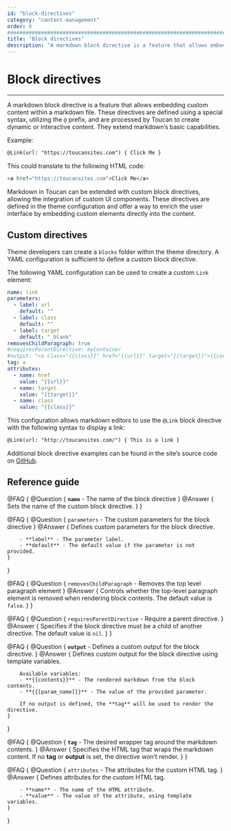 ```yaml
---
id: "block-directives"
category: "content-management"
order: 6
################################################################################
title: "Block directives"
description: "A markdown block directive is a feature that allows embedding custom content within a markdown file."
---
```


# Block directives
---

A markdown block directive is a feature that allows embedding custom content within a markdown file. These directives are defined using a special syntax, utilizing the `@` prefix, and are processed by Toucan to create dynamic or interactive content. They extend markdown’s basic capabilities.

Example:

```md
@Link(url: "https://toucansites.com") { Click Me }
```

This could translate to the following HTML code:

```html
<a href="https://toucansites.com">Click Me</a>
```

Markdown in Toucan can be extended with custom block directives, allowing the integration of custom UI components. These directives are defined in the theme configuration and offer a way to enrich the user interface by embedding custom elements directly into the content.

## Custom directives

Theme developers can create a `blocks` folder within the theme directory. A YAML configuration is sufficient to define a custom block directive.

The following YAML configuration can be used to create a custom `Link` element:

```yaml
name: link
parameters:
  - label: url
    default: ""
  - label: class
    default: ""
  - label: target
    default: "_blank"
removesChildParagraph: true
#requiresParentDirective: myContainer
#output: "<a class="{{class}}" href="{{url}}" target="{{target}}">{{contents}}</a>"
tag: a
attributes:
  - name: href
    value: "{{url}}"
  - name: target
    value: "{{target}}"
  - name: class
    value: "{{class}}"
```

This configuration allows markdown editors to use the `@Link` block directive with the following syntax to display a link:

```md
@Link(url: "http://toucansites.com/") { This is a link }
```

Additional block directive examples can be found in the site’s source code on [GitHub](https://github.com/toucansites/website/tree/main/src/blocks).


## Reference guide

@FAQ {
    @Question {
        **`name`** - The name of the block directive
    }
    @Answer {
        Sets the name of the custom block directive.
    }
}

@FAQ {
    @Question {
        `parameters` - The custom parameters for the block directive
    }
    @Answer {
        Defines custom parameters for the block directive.

        - **label** - The parameter label.
        - **default** - The default value if the parameter is not provided.
    }
}

@FAQ {
    @Question {
        `removesChildParagraph` - Removes the top level paragraph element
    }
    @Answer {
        Controls whether the top-level paragraph element is removed when rendering block contents. The default value is `false`.
    }
}

@FAQ {
    @Question {
        `requiresParentDirective` - Require a parent directive.
    }
    @Answer {
        Specifies if the block directive must be a child of another directive. The default value is `nil`.
    }
}

@FAQ {
    @Question {
        **`output`** - Defines a custom output for the block directive.
    }
    @Answer {
        Defines custom output for the block directive using template variables.

        Available variables:
        - **{{contents}}** - The rendered markdown from the block contents.
        - **{{[param_name]}}** - The value of the provided parameter.

        If no output is defined, the **tag** will be used to render the directive.
    }
}

@FAQ {
    @Question {
        **`tag`** - The desired wrapper tag around the markdown contents.
    }
    @Answer {
        Specifies the HTML tag that wraps the markdown content. If no **tag** or **output** is set, the directive won’t render.
    }
}

@FAQ {
    @Question {
        `attributes` - The attributes for the custom HTML tag.
    }
    @Answer {
        Defines attributes for the custom HTML tag.

        - **name** - The name of the HTML attribute.
        - **value** - The value of the attribute, using template variables.
    }
}
